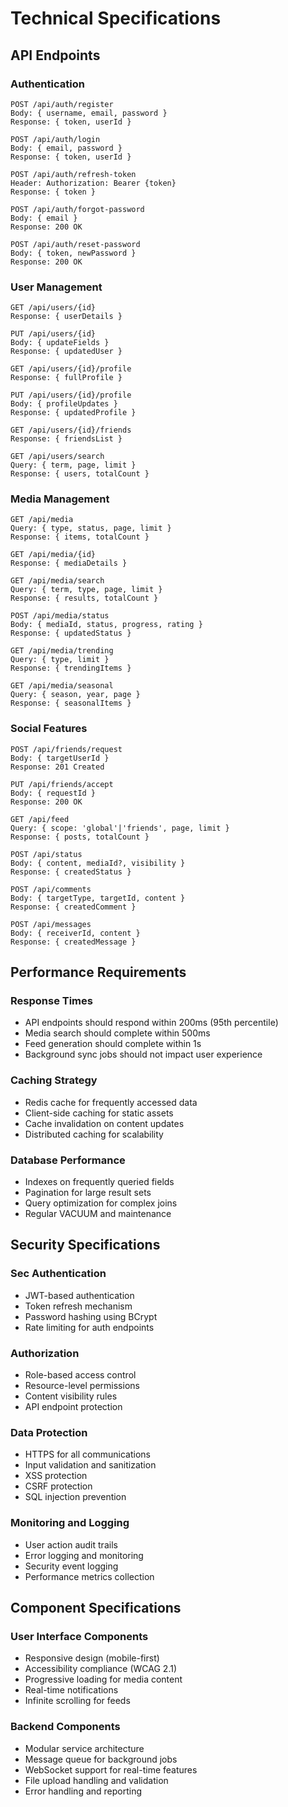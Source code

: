 # Technical Specifications

## API Endpoints

### Authentication

```http
POST /api/auth/register
Body: { username, email, password }
Response: { token, userId }

POST /api/auth/login
Body: { email, password }
Response: { token, userId }

POST /api/auth/refresh-token
Header: Authorization: Bearer {token}
Response: { token }

POST /api/auth/forgot-password
Body: { email }
Response: 200 OK

POST /api/auth/reset-password
Body: { token, newPassword }
Response: 200 OK
```

### User Management

```http
GET /api/users/{id}
Response: { userDetails }

PUT /api/users/{id}
Body: { updateFields }
Response: { updatedUser }

GET /api/users/{id}/profile
Response: { fullProfile }

PUT /api/users/{id}/profile
Body: { profileUpdates }
Response: { updatedProfile }

GET /api/users/{id}/friends
Response: { friendsList }

GET /api/users/search
Query: { term, page, limit }
Response: { users, totalCount }
```

### Media Management

```http
GET /api/media
Query: { type, status, page, limit }
Response: { items, totalCount }

GET /api/media/{id}
Response: { mediaDetails }

GET /api/media/search
Query: { term, type, page, limit }
Response: { results, totalCount }

POST /api/media/status
Body: { mediaId, status, progress, rating }
Response: { updatedStatus }

GET /api/media/trending
Query: { type, limit }
Response: { trendingItems }

GET /api/media/seasonal
Query: { season, year, page }
Response: { seasonalItems }
```

### Social Features

```http
POST /api/friends/request
Body: { targetUserId }
Response: 201 Created

PUT /api/friends/accept
Body: { requestId }
Response: 200 OK

GET /api/feed
Query: { scope: 'global'|'friends', page, limit }
Response: { posts, totalCount }

POST /api/status
Body: { content, mediaId?, visibility }
Response: { createdStatus }

POST /api/comments
Body: { targetType, targetId, content }
Response: { createdComment }

POST /api/messages
Body: { receiverId, content }
Response: { createdMessage }
```

## Performance Requirements

### Response Times

- API endpoints should respond within 200ms (95th percentile)
- Media search should complete within 500ms
- Feed generation should complete within 1s
- Background sync jobs should not impact user experience

### Caching Strategy

- Redis cache for frequently accessed data
- Client-side caching for static assets
- Cache invalidation on content updates
- Distributed caching for scalability

### Database Performance

- Indexes on frequently queried fields
- Pagination for large result sets
- Query optimization for complex joins
- Regular VACUUM and maintenance

## Security Specifications

### Sec Authentication

- JWT-based authentication
- Token refresh mechanism
- Password hashing using BCrypt
- Rate limiting for auth endpoints

### Authorization

- Role-based access control
- Resource-level permissions
- Content visibility rules
- API endpoint protection

### Data Protection

- HTTPS for all communications
- Input validation and sanitization
- XSS protection
- CSRF protection
- SQL injection prevention

### Monitoring and Logging

- User action audit trails
- Error logging and monitoring
- Security event logging
- Performance metrics collection

## Component Specifications

### User Interface Components

- Responsive design (mobile-first)
- Accessibility compliance (WCAG 2.1)
- Progressive loading for media content
- Real-time notifications
- Infinite scrolling for feeds

### Backend Components

- Modular service architecture
- Message queue for background jobs
- WebSocket support for real-time features
- File upload handling and validation
- Error handling and reporting
